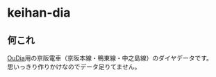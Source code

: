 keihan-dia
==========

## 何これ

[OuDia](http://take-okm.a.la9.jp/oudia/)用の京阪電車（京阪本線・鴨東線・中之島線）のダイヤデータです。  
思いっきり作りかけなのでデータ足りてません。
